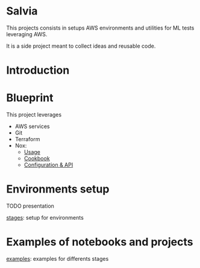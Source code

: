 # Salvia

This projects consists in setups AWS environments and utilities for ML tests leveraging AWS.

It is a side project meant to collect ideas and reusable code.

# Introduction

# Blueprint

This project leverages
- AWS services
- Git
- Terraform
- Nox: 
    - [Usage](https://nox.thea.codes/en/stable/usage.html)
    - [Cookbook](https://nox.thea.codes/en/stable/cookbook.html)
    - [Configuration & API](https://nox.thea.codes/en/stable/config.html)


# Environments setup

TODO presentation

[stages](stages/README.md): setup for environments


# Examples of notebooks and projects

[examples](exampless/README.md): examples for differents stages
